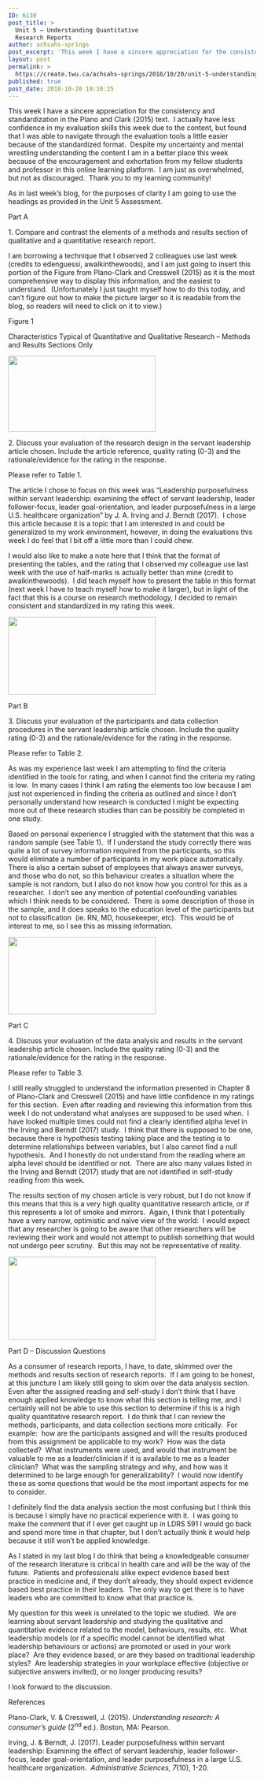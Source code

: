 ```yaml
---
ID: 6130
post_title: >
  Unit 5 – Understanding Quantitative
  Research Reports
author: achsahs-springs
post_excerpt: 'This week I have a sincere appreciation for the consistency and standardization in the Plano and Clark (2015) text.&nbsp; I actually have less confidence in my evaluation skills this week due to the content, but found that I was able to navigate through the evaluation tools a little easier because of the standardized format.&nbsp; Despite [&hellip;]'
layout: post
permalink: >
  https://create.twu.ca/achsahs-springs/2018/10/20/unit-5-understanding-quantitative-research-reports/
published: true
post_date: 2018-10-20 19:10:25
---
```

<p>This week I have a sincere appreciation for the consistency and standardization in the Plano and Clark (2015) text.  I actually have less confidence in my evaluation skills this week due to the content, but found that I was able to navigate through the evaluation tools a little easier because of the standardized format.  Despite my uncertainty and mental wrestling understanding the content I am in a better place this week because of the encouragement and exhortation from my fellow students and professor in this online learning platform.  I am just as overwhelmed, but not as discouraged.  Thank you to my learning community!</p>
<p>As in last week’s blog, for the purposes of clarity I am going to use the headings as provided in the Unit 5 Assessment.</p>
<p>Part A</p>
<p>1. Compare and contrast the elements of a methods and results section of qualitative and a quantitative research report.</p>
<p>I am borrowing a technique that I observed 2 colleagues use last week (credits to edenguessi, awalkinthewoods), and I am just going to insert this portion of the Figure from Plano-Clark and Cresswell (2015) as it is the most comprehensive way to display this information, and the easiest to understand.  (Unfortunately I just taught myself how to do this today, and can&#8217;t figure out how to make the picture larger so it is readable from the blog, so readers will need to click on it to view.)</p>
<p>Figure 1</p>
<p>Characteristics Typical of Quantitative and Qualitative Research &#8211; Methods and Results Sections Only</p>
<p><a href="http://create.twu.ca/achsahs-springs/files/2018/10/Methods-and-Results-Section-of-Flow-Chart.png"><img class="alignnone size-medium wp-image-223" src="http://create.twu.ca/achsahs-springs/files/2018/10/Methods-and-Results-Section-of-Flow-Chart-300x154.png" alt="" width="300" height="154" srcset="https://create.twu.ca/achsahs-springs/files/2018/10/Methods-and-Results-Section-of-Flow-Chart-300x154.png 300w, https://create.twu.ca/achsahs-springs/files/2018/10/Methods-and-Results-Section-of-Flow-Chart-768x394.png 768w, https://create.twu.ca/achsahs-springs/files/2018/10/Methods-and-Results-Section-of-Flow-Chart-1024x525.png 1024w, https://create.twu.ca/achsahs-springs/files/2018/10/Methods-and-Results-Section-of-Flow-Chart-676x346.png 676w, https://create.twu.ca/achsahs-springs/files/2018/10/Methods-and-Results-Section-of-Flow-Chart.png 1360w" sizes="(max-width: 300px) 100vw, 300px" /></a></p>
<p>2. Discuss your evaluation of the research design in the servant leadership article chosen. Include the article reference, quality rating (0-3) and the rationale/evidence for the rating in the response.</p>
<p>Please refer to Table 1.</p>
<p>The article I chose to focus on this week was “Leadership purposefulness within servant leadership: examining the effect of servant leadership, leader follower-focus, leader goal-orientation, and leader purposefulness in a large U.S. healthcare organization” by J. A. Irving and J. Berndt (2017).  I chose this article because it is a topic that I am interested in and could be generalized to my work environment, however, in doing the evaluations this week I do feel that I bit off a little more than I could chew.</p>
<p>I would also like to make a note here that I think that the format of presenting the tables, and the rating that I observed my colleague use last week with the use of half-marks is actually better than mine (credit to awalkinthewoods).  I did teach myself how to present the table in this format (next week I have to teach myself how to make it larger), but in light of the fact that this is a course on research methodology, I decided to remain consistent and standardized in my rating this week.</p>
<p><a href="http://create.twu.ca/achsahs-springs/files/2018/10/Table-1.png"><img class="alignnone size-medium wp-image-232" src="http://create.twu.ca/achsahs-springs/files/2018/10/Table-1-300x158.png" alt="" width="300" height="158" srcset="https://create.twu.ca/achsahs-springs/files/2018/10/Table-1-300x158.png 300w, https://create.twu.ca/achsahs-springs/files/2018/10/Table-1-768x403.png 768w, https://create.twu.ca/achsahs-springs/files/2018/10/Table-1-1024x538.png 1024w, https://create.twu.ca/achsahs-springs/files/2018/10/Table-1-676x355.png 676w, https://create.twu.ca/achsahs-springs/files/2018/10/Table-1.png 1257w" sizes="(max-width: 300px) 100vw, 300px" /></a></p>
<p>Part B</p>
<p>3. Discuss your evaluation of the participants and data collection procedures in the servant leadership article chosen. Include the quality rating (0-3) and the rationale/evidence for the rating in the response.</p>
<p>Please refer to Table 2.</p>
<p>As was my experience last week I am attempting to find the criteria identified in the tools for rating, and when I cannot find the criteria my rating is low.  In many cases I think I am rating the elements too low because I am just not experienced in finding the criteria as outlined and since I don’t personally understand how research is conducted I might be expecting more out of these research studies than can be possibly be completed in one study.</p>
<p>Based on personal experience I struggled with the statement that this was a random sample (see Table 1).  If I understand the study correctly there was quite a lot of survey information required from the participants, so this would eliminate a number of participants in my work place automatically.  There is also a certain subset of employees that always answer surveys, and those who do not, so this behaviour creates a situation where the sample is not random, but I also do not know how you control for this as a researcher.  I don’t see any mention of potential confounding variables which I think needs to be considered.  There is some description of those in the sample, and it does speaks to the education level of the participants but not to classification  (ie. RN, MD, housekeeper, etc).  This would be of interest to me, so I see this as missing information.</p>
<p><a href="http://create.twu.ca/achsahs-springs/files/2018/10/Table-2.png"><img class="alignnone size-medium wp-image-233" src="http://create.twu.ca/achsahs-springs/files/2018/10/Table-2-300x157.png" alt="" width="300" height="157" srcset="https://create.twu.ca/achsahs-springs/files/2018/10/Table-2-300x157.png 300w, https://create.twu.ca/achsahs-springs/files/2018/10/Table-2-768x401.png 768w, https://create.twu.ca/achsahs-springs/files/2018/10/Table-2-1024x535.png 1024w, https://create.twu.ca/achsahs-springs/files/2018/10/Table-2-676x353.png 676w, https://create.twu.ca/achsahs-springs/files/2018/10/Table-2.png 1293w" sizes="(max-width: 300px) 100vw, 300px" /></a></p>
<p>Part C</p>
<p>4. Discuss your evaluation of the data analysis and results in the servant leadership article chosen. Include the quality rating (0-3) and the rationale/evidence for the rating in the response.</p>
<p>Please refer to Table 3.</p>
<p>I still really struggled to understand the information presented in Chapter 8 of Plano-Clark and Cresswell (2015) and have little confidence in my ratings for this section.  Even after reading and reviewing this information from this week I do not understand what analyses are supposed to be used when.  I have looked multiple times could not find a clearly identified alpha level in the Irving and Berndt (2017) study.  I think that there is supposed to be one, because there is hypothesis testing taking place and the testing is to determine relationships between variables, but I also cannot find a null hypothesis.  And I honestly do not understand from the reading where an alpha level should be identified or not.  There are also many values listed in the Irving and Berndt (2017) study that are not identified in self-study reading from this week.</p>
<p>The results section of my chosen article is very robust, but I do not know if this means that this is a very high quality quantitative research article, or if this represents a lot of smoke and mirrors.  Again, I think that I potentially have a very narrow, optimistic and naïve view of the world:  I would expect that any researcher is going to be aware that other researchers will be reviewing their work and would not attempt to publish something that would not undergo peer scrutiny.  But this may not be representative of reality.</p>
<p><a href="http://create.twu.ca/achsahs-springs/files/2018/10/Table-3.png"><img class="alignnone size-medium wp-image-234" src="http://create.twu.ca/achsahs-springs/files/2018/10/Table-3-300x169.png" alt="" width="300" height="169" srcset="https://create.twu.ca/achsahs-springs/files/2018/10/Table-3-300x169.png 300w, https://create.twu.ca/achsahs-springs/files/2018/10/Table-3-768x433.png 768w, https://create.twu.ca/achsahs-springs/files/2018/10/Table-3-1024x577.png 1024w, https://create.twu.ca/achsahs-springs/files/2018/10/Table-3-676x381.png 676w, https://create.twu.ca/achsahs-springs/files/2018/10/Table-3.png 1217w" sizes="(max-width: 300px) 100vw, 300px" /></a></p>
<p>Part D – Discussion Questions</p>
<p>As a consumer of research reports, I have, to date, skimmed over the methods and results section of research reports.  If I am going to be honest, at this juncture I am likely still going to skim over the data analysis section.  Even after the assigned reading and self-study I don’t think that I have enough applied knowledge to know what this section is telling me, and I certainly will not be able to use this section to determine if this is a high quality quantitative research report.  I do think that I can review the methods, participants, and data collection sections more critically.  For example:  how are the participants assigned and will the results produced from this assignment be applicable to my work?  How was the data collected?  What instruments were used, and would that instrument be valuable to me as a leader/clinician if it is available to me as a leader clinician?  What was the sampling strategy and why, and how was it determined to be large enough for generalizability?  I would now identify these as some questions that would be the most important aspects for me to consider.</p>
<p>I definitely find the data analysis section the most confusing but I think this is because I simply have no practical experience with it.  I was going to make the comment that if I ever get caught up in LDRS 591 I would go back and spend more time in that chapter, but I don’t actually think it would help because it still won’t be applied knowledge.</p>
<p>As I stated in my last blog I do think that being a knowledgeable consumer of the research literature is critical in health care and will be the way of the future.  Patients and professionals alike expect evidence based best practice in medicine and, if they don’t already, they should expect evidence based best practice in their leaders.  The only way to get there is to have leaders who are committed to know what that practice is.</p>
<p>My question for this week is unrelated to the topic we studied.  We are learning about servant leadership and studying the qualitative and quantitative evidence related to the model, behaviours, results, etc.  What leadership models (or if a specific model cannot be identified what leadership behaviours or actions) are promoted or used in your work place?  Are they evidence based, or are they based on traditional leadership styles?  Are leadership strategies in your workplace effective (objective or subjective answers invited), or no longer producing results?</p>
<p>I look forward to the discussion.</p>
<p>References</p>
<p>Plano-Clark, V. &amp; Cresswell, J. (2015). <em>Understanding research: A consumer’s guide</em> (2<sup>nd</sup> ed.). Boston, MA: Pearson.</p>
<p>Irving, J. &amp; Berndt, J. (2017). Leader purposefulness within servant leadership: Examining the effect of servant leadership, leader follower-focus, leader goal-orientation, and leader purposefulness in a large U.S. healthcare organization.  <em>Administrative Sciences, 7</em>(10), 1-20.</p>